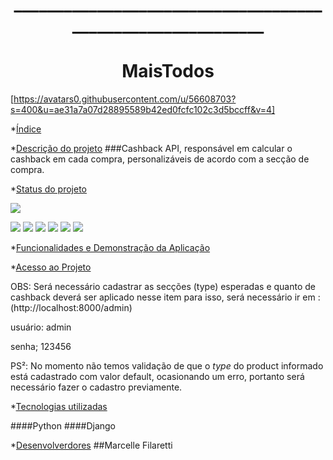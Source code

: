 <h1 align="center"> ____________________________________________________________</h1>

<h1 align="center">  MaisTodos </h1>

[https://avatars0.githubusercontent.com/u/56608703?s=400&u=ae31a7a07d28895589b42ed0fcfc102c3d5bccff&v=4]

*[Índice](#índice)

*[Descrição do projeto](#descrição-do-projeto)
###Cashback API, responsável em calcular o cashback em cada compra, personalizáveis de acordo com a secção de compra.

*[Status do projeto](#status-do-prejeto)

![](https://img.shields.io/static/v1?label=STATUS&message=EM%20DESENVOLVIMENTO&color=GREEN&style=for-the-badge)

![](https://img.shields.io/github/stars/Filaretti?style=social)
![](https://img.shields.io/github/issues/Filaretti/MaisTodos)
![](https://img.shields.io/github/forks/Filaretti/MaisTodos)
![](https://img.shields.io/github/stars/Filaretti/MaisTodos)
![](https://img.shields.io/github/license/Filaretti/MaisTodos)
![](https://img.shields.io/twitter/url?url=https%3A%2F%2Fgithub.com%2FFilaretti%2FMaisTodos)


*[Funcionalidades e Demonstração da Aplicação](funcionalidades-e-demonstraçãp-da-aplicação)

*[Acesso ao Projeto](acesso-ao-prejeto)

OBS: Será necessário cadastrar as secções (type) esperadas e quanto de cashback deverá ser aplicado nesse item
para isso, será necessário ir em :
(http://localhost:8000/admin)

usuário: admin

senha; 123456

PS²: No momento não temos validação de que o *type* do product informado está cadastrado com valor default, ocasionando um erro, portanto será necessário fazer o cadastro previamente.

*[Tecnologias utilizadas](tecnologias-utilizadas)

####Python
####Django

*[Desenvolverdores](desenvolvedores)
##Marcelle Filaretti
